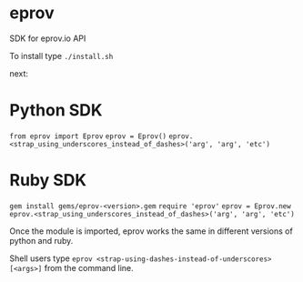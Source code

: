 # eprov
SDK for eprov.io API

To install type `./install.sh`

next:

# Python SDK
`from eprov import Eprov`
`eprov = Eprov()`
`eprov.<strap_using_underscores_instead_of_dashes>('arg', 'arg', 'etc')`

# Ruby SDK
`gem install gems/eprov-<version>.gem`
`require 'eprov'`
`eprov = Eprov.new`
`eprov.<strap_using_underscores_instead_of_dashes>('arg', 'arg', 'etc')`

Once the module is imported, eprov works the same in different versions of python and ruby.

Shell users type `eprov <strap-using-dashes-instead-of-underscores> [<args>]` from the command line.

